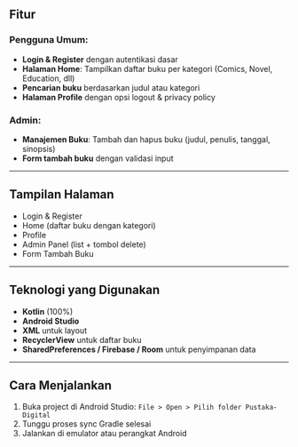 ## Fitur 

### Pengguna Umum:
- **Login & Register** dengan autentikasi dasar
- **Halaman Home**: Tampilkan daftar buku per kategori (Comics, Novel, Education, dll)
- **Pencarian buku** berdasarkan judul atau kategori
- **Halaman Profile** dengan opsi logout & privacy policy

### Admin:
- **Manajemen Buku**: Tambah dan hapus buku (judul, penulis, tanggal, sinopsis)
- **Form tambah buku** dengan validasi input

---

## Tampilan Halaman
- Login & Register
- Home (daftar buku dengan kategori)
- Profile
- Admin Panel (list + tombol delete)
- Form Tambah Buku

---

## Teknologi yang Digunakan
- **Kotlin** (100%)
- **Android Studio**
- **XML** untuk layout
- **RecyclerView** untuk daftar buku
- **SharedPreferences / Firebase / Room** untuk penyimpanan data

---

## Cara Menjalankan
1. Buka project di Android Studio: `File > Open > Pilih folder Pustaka-Digital`
2. Tunggu proses sync Gradle selesai
3. Jalankan di emulator atau perangkat Android
